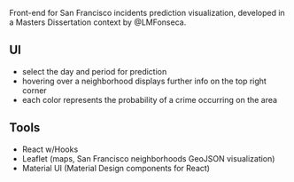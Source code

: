 Front-end for San Francisco incidents prediction visualization, developed in a Masters Dissertation context by @LMFonseca.

## UI
- select the day and period for prediction
- hovering over a neighborhood displays further info on the top right corner
- each color represents the probability of a crime occurring on the area

## Tools
- React w/Hooks
- Leaflet (maps, San Francisco neighborhoods GeoJSON visualization)
- Material UI (Material Design components for React)